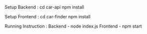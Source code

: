 Setup Backend : 
cd car-api
npm install

Setup Frontend : 
cd car-finder
npm install

Running Instruction : 
Backend - node index.js
Frontend - npm start

